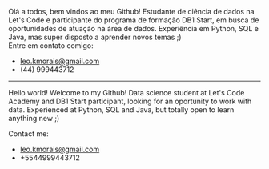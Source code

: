 Olá a todos, bem vindos ao meu Github!
Estudante de ciência de dados na Let's Code e participante do programa de formação DB1 Start, em busca de oportunidades de atuação na área de dados. Experiência em Python, SQL e Java, mas super disposto a aprender novos temas ;)  
Entre em contato comigo: 
 - leo.kmorais@gmail.com
 - (44) 999443712
---------------------------------------------------------------------------------------------------------------

Hello world! Welcome to my Github!
Data science student at Let's Code Academy and DB1 Start participant, looking for an oportunity to work with data. Experienced at Python, SQL and Java, but totally open to learn anything new ;)

Contact me:
 - leo.kmorais@gmail.com
 - +5544999443712

<!---
LeoKMorais/LeoKMorais is a ✨ special ✨ repository because its `README.md` (this file) appears on your GitHub profile.
You can click the Preview link to take a look at your changes.
--->
